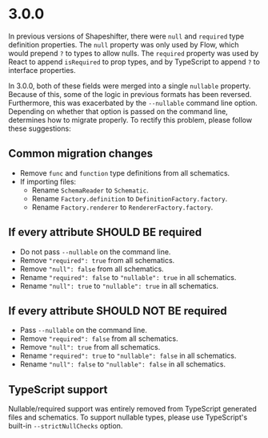 # 3.0.0

In previous versions of Shapeshifter, there were `null` and `required` type definition properties.
The `null` property was only used by Flow, which would prepend `?` to types to allow nulls. The
`required` property was used by React to append `isRequired` to prop types, and by TypeScript to
append `?` to interface properties.

In 3.0.0, both of these fields were merged into a single `nullable` property. Because of this, some
of the logic in previous formats has been reversed. Furthermore, this was exacerbated by the
`--nullable` command line option. Depending on whether that option is passed on the command line,
determines how to migrate properly. To rectify this problem, please follow these suggestions:

## Common migration changes

- Remove `func` and `function` type definitions from all schematics.
- If importing files:
  - Rename `SchemaReader` to `Schematic`.
  - Rename `Factory.definition` to `DefinitionFactory.factory`.
  - Rename `Factory.renderer` to `RendererFactory.factory`.

## If every attribute SHOULD BE required

- Do not pass `--nullable` on the command line.
- Remove `"required": true` from all schematics.
- Remove `"null": false` from all schematics.
- Rename `"required": false` to `"nullable": true` in all schematics.
- Rename `"null": true` to `"nullable": true` in all schematics.

## If every attribute SHOULD NOT BE required

- Pass `--nullable` on the command line.
- Remove `"required": false` from all schematics.
- Remove `"null": true` from all schematics.
- Rename `"required": true` to `"nullable": false` in all schematics.
- Rename `"null": false` to `"nullable": false` in all schematics.

## TypeScript support

Nullable/required support was entirely removed from TypeScript generated files and schematics. To
support nullable types, please use TypeScript's built-in `--strictNullChecks` option.
